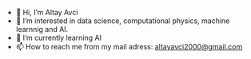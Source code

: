 - 👋 Hi, I’m Altay Avci
- 👀 I’m interested in data science, computational physics, machine learnnig and AI.
- 🌱 I’m currently learning AI
- 📫 How to reach me from my mail adress: altayavci2000@gmail.com

<!---
altayavci/altayavci is a ✨ special ✨ repository because its `README.md` (this file) appears on your GitHub profile.
You can click the Preview link to take a look at your changes.
--->
